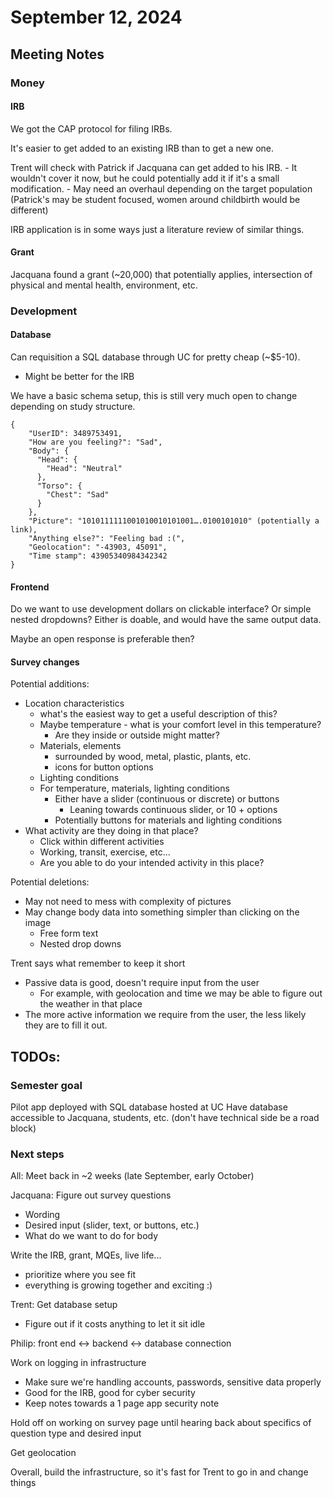 # September 12, 2024

## Meeting Notes

### Money

#### IRB
We got the CAP protocol for filing IRBs.

It's easier to get added to an existing IRB than to get a new one.

Trent will check with Patrick if Jacquana can get added to his IRB. 
    - It wouldn't cover it now, but he could potentially add it if it's a small modification.
    - May need an overhaul depending on the target population (Patrick's may be student focused, women around childbirth would be different)

IRB application is in some ways just a literature review of similar things.

#### Grant
Jacquana found a grant (~20,000) that potentially applies, intersection of physical and mental health, environment, etc.

### Development

#### Database
Can requisition a SQL database through UC for pretty cheap (~$5-10).
- Might be better for the IRB

We have a basic schema setup, this is still very much open to change depending on study structure.

```
{
    "UserID": 3489753491,
    "How are you feeling?": "Sad",
    "Body": {
      "Head": {
        "Head": "Neutral"
      },
      "Torso": {
        "Chest": "Sad"
      }
    },
    "Picture": "1010111111001010010101001….0100101010" (potentially a link),
    "Anything else?": "Feeling bad :(",
    "Geolocation": "-43903, 45091",
    "Time stamp": 43905340984342342
}
```

#### Frontend
Do we want to use development dollars on clickable interface? Or simple nested dropdowns?
Either is doable, and would have the same output data.

Maybe an open response is preferable then?

#### Survey changes

Potential additions:
- Location characteristics
    - what's the easiest way to get a useful description of this?
    - Maybe temperature - what is your comfort level in this temperature?
        - Are they inside or outside might matter?
    - Materials, elements
        - surrounded by wood, metal, plastic, plants, etc.
        - icons for button options
    - Lighting conditions
    - For temperature, materials, lighting conditions
        - Either have a slider (continuous or discrete) or buttons
            - Leaning towards continuous slider, or 10 + options
        - Potentially buttons for materials and lighting conditions
- What activity are they doing in that place?
    - Click within different activities
    - Working, transit, exercise, etc...
    - Are you able to do your intended activity in this place?

Potential deletions:
- May not need to mess with complexity of pictures
- May change body data into something simpler than clicking on the image
    - Free form text
    - Nested drop downs

Trent says what remember to keep it short
- Passive data is good, doesn't require input from the user
    - For example, with geolocation and time we may be able to figure out the weather in that place
- The more active information we require from the user, the less likely they are to fill it out.

## TODOs:

### Semester goal
Pilot app deployed with SQL database hosted at UC
Have database accessible to Jacquana, students, etc. (don't have technical side be a road block)

### Next steps
All:
Meet back in ~2 weeks (late September, early October)

Jacquana:
Figure out survey questions
- Wording
- Desired input (slider, text, or buttons, etc.)
- What do we want to do for body 

Write the IRB, grant, MQEs, live life...
- prioritize where you see fit
- everything is growing together and exciting :)


Trent:
Get database setup
- Figure out if it costs anything to let it sit idle


Philip:
front end <-> backend <-> database connection

Work on logging in infrastructure 
- Make sure we're handling accounts, passwords, sensitive data properly
- Good for the IRB, good for cyber security
- Keep notes towards a 1 page app security note

Hold off on working on survey page until hearing back about specifics of question type and desired input

Get geolocation

Overall, build the infrastructure, so it's fast for Trent to go in and change things